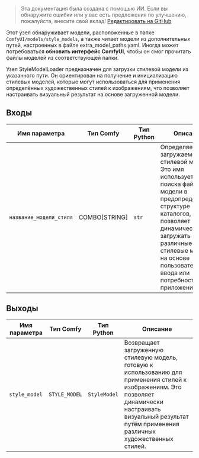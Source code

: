 > Эта документация была создана с помощью ИИ. Если вы обнаружите ошибки или у вас есть предложения по улучшению, пожалуйста, внесите свой вклад! [Редактировать на GitHub](https://github.com/Comfy-Org/embedded-docs/blob/main/comfyui_embedded_docs/docs/StyleModelLoader/ru.md)

Этот узел обнаруживает модели, расположенные в папке `ComfyUI/models/style_models`, а также читает модели из дополнительных путей, настроенных в файле extra_model_paths.yaml. Иногда может потребоваться **обновить интерфейс ComfyUI**, чтобы он смог прочитать файлы моделей из соответствующей папки.

Узел StyleModelLoader предназначен для загрузки стилевой модели из указанного пути. Он ориентирован на получение и инициализацию стилевых моделей, которые могут использоваться для применения определённых художественных стилей к изображениям, что позволяет настраивать визуальный результат на основе загруженной модели.

## Входы

| Имя параметра       | Тип Comfy       | Тип Python | Описание                                                                                       |
|---------------------|-----------------|--------------|---------------------------------------------------------------------------------------------------|
| `название_модели_стиля`  | COMBO[STRING] | `str`        | Определяет имя загружаемой стилевой модели. Это имя используется для поиска файла модели в предопределённой структуре каталогов, что позволяет динамически загружать различные стилевые модели на основе пользовательского ввода или потребностей приложения. |

## Выходы

| Имя параметра  | Тип Comfy     | Тип Python | Описание                                                                                       |
|-----------------|---------------|--------------|---------------------------------------------------------------------------------------------------|
| `style_model`   | `STYLE_MODEL` | `StyleModel` | Возвращает загруженную стилевую модель, готовую к использованию для применения стилей к изображениям. Это позволяет динамически настраивать визуальный результат путём применения различных художественных стилей. |
